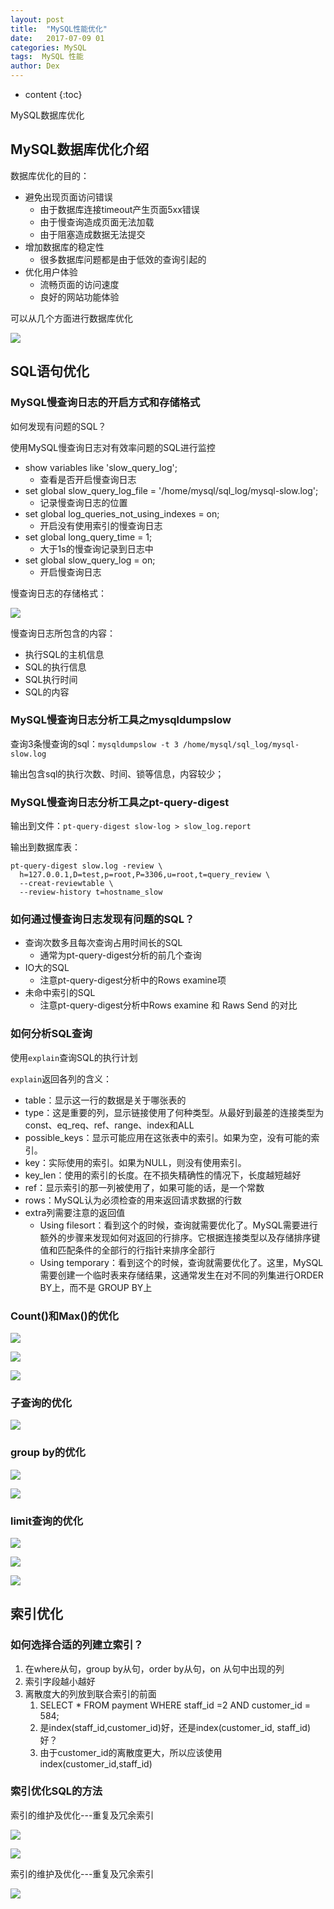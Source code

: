 ```yaml
---
layout: post
title:  "MySQL性能优化"
date:   2017-07-09 01
categories: MySQL
tags:  MySQL 性能
author: Dex
---
```


* content
{:toc}

MySQL数据库优化








## MySQL数据库优化介绍 ##

数据库优化的目的：

- 避免出现页面访问错误
	- 由于数据库连接timeout产生页面5xx错误
	- 由于慢查询造成页面无法加载
	- 由于阻塞造成数据无法提交
- 增加数据库的稳定性
	- 很多数据库问题都是由于低效的查询引起的
- 优化用户体验
	- 流畅页面的访问速度
	- 良好的网站功能体验

可以从几个方面进行数据库优化

![](http://zdx0122.qiniudn.com/mysql%E4%BC%98%E5%8C%96%E6%96%B9%E5%90%91.png)

## SQL语句优化 ##

### MySQL慢查询日志的开启方式和存储格式 ###

如何发现有问题的SQL？

使用MySQL慢查询日志对有效率问题的SQL进行监控

- show variables like 'slow_query_log';
	- 查看是否开启慢查询日志
- set global slow_query_log_file = '/home/mysql/sql_log/mysql-slow.log';
	- 记录慢查询日志的位置
- set global log_queries_not_using_indexes = on;
	- 开启没有使用索引的慢查询日志
- set global long_query_time = 1;
	- 大于1s的慢查询记录到日志中
- set global slow_query_log = on;
	- 开启慢查询日志

慢查询日志的存储格式：

![](http://zdx0122.qiniudn.com/mysql-%E6%85%A2%E6%9F%A5%E8%AF%A2%E6%97%A5%E5%BF%97%E7%9A%84%E5%AD%98%E5%82%A8%E6%A0%BC%E5%BC%8F.png)

慢查询日志所包含的内容：

- 执行SQL的主机信息
- SQL的执行信息
- SQL执行时间
- SQL的内容


### MySQL慢查询日志分析工具之mysqldumpslow ###

查询3条慢查询的sql：`mysqldumpslow -t 3 /home/mysql/sql_log/mysql-slow.log`

输出包含sql的执行次数、时间、锁等信息，内容较少；

### MySQL慢查询日志分析工具之pt-query-digest ###

输出到文件：`pt-query-digest slow-log > slow_log.report`

输出到数据库表：

    pt-query-digest slow.log -review \
	  h=127.0.0.1,D=test,p=root,P=3306,u=root,t=query_review \
	  --creat-reviewtable \
	  --review-history t=hostname_slow

### 如何通过慢查询日志发现有问题的SQL？ ###

- 查询次数多且每次查询占用时间长的SQL
	- 通常为pt-query-digest分析的前几个查询
- IO大的SQL
	- 注意pt-query-digest分析中的Rows examine项
- 未命中索引的SQL
	- 注意pt-query-digest分析中Rows examine 和 Raws Send 的对比

### 如何分析SQL查询 ###

使用`explain`查询SQL的执行计划

`explain`返回各列的含义：
- table：显示这一行的数据是关于哪张表的
- type：这是重要的列，显示链接使用了何种类型。从最好到最差的连接类型为const、eq_req、ref、range、index和ALL
- possible_keys：显示可能应用在这张表中的索引。如果为空，没有可能的索引。
- key：实际使用的索引。如果为NULL，则没有使用索引。
- key_len：使用的索引的长度。在不损失精确性的情况下，长度越短越好
- ref：显示索引的那一列被使用了，如果可能的话，是一个常数
- rows：MySQL认为必须检查的用来返回请求数据的行数
- extra列需要注意的返回值
	- Using filesort：看到这个的时候，查询就需要优化了。MySQL需要进行额外的步骤来发现如何对返回的行排序。它根据连接类型以及存储排序键值和匹配条件的全部行的行指针来排序全部行
	- Using temporary：看到这个的时候，查询就需要优化了。这里，MySQL需要创建一个临时表来存储结果，这通常发生在对不同的列集进行ORDER BY上，而不是 GROUP BY上

### Count()和Max()的优化 ###

![](http://zdx0122.qiniudn.com/mysql-%E6%85%A2%E6%9F%A5%E8%AF%A2max.png)

![](http://zdx0122.qiniudn.com/mysql-%E6%85%A2%E6%9F%A5%E8%AF%A2count.png)

![](http://zdx0122.qiniudn.com/mysql-%E6%85%A2%E6%9F%A5%E8%AF%A2count%E4%BC%98%E5%8C%96.png)

### 子查询的优化 ###

![](http://zdx0122.qiniudn.com/mysql-%E6%85%A2%E6%9F%A5%E8%AF%A2%E5%AD%90%E6%9F%A5%E8%AF%A2.png)

### group by的优化 ###

![](http://zdx0122.qiniudn.com/mysql-%E6%85%A2%E6%9F%A5%E8%AF%A2groupby.png)

![](http://zdx0122.qiniudn.com/mysql-%E6%85%A2%E6%9F%A5%E8%AF%A2groupby%E4%BC%98%E5%8C%96.png)

### limit查询的优化 ###

![](http://zdx0122.qiniudn.com/mysql-%E6%85%A2%E6%9F%A5%E8%AF%A2limit.png)

![](http://zdx0122.qiniudn.com/mysql-%E6%85%A2%E6%9F%A5%E8%AF%A2limit%E4%BC%98%E5%8C%961.png)

![](http://zdx0122.qiniudn.com/mysql-%E6%85%A2%E6%9F%A5%E8%AF%A2limit%E4%BC%98%E5%8C%962.png)

## 索引优化 ##

### 如何选择合适的列建立索引？ ###

1. 在where从句，group by从句，order by从句，on 从句中出现的列
2. 索引字段越小越好
3. 离散度大的列放到联合索引的前面
	1. SELECT * FROM payment WHERE staff_id =2 AND customer_id = 584;
	2. 是index(staff_id,customer_id)好，还是index(customer_id, staff_id)好？
	3. 由于customer_id的离散度更大，所以应该使用index(customer_id,staff_id)

### 索引优化SQL的方法 ###

索引的维护及优化---重复及冗余索引

![](http://zdx0122.qiniudn.com/mysql-%E7%B4%A2%E5%BC%95-%E9%87%8D%E5%A4%8D%E7%B4%A2%E5%BC%95.png)

![](http://zdx0122.qiniudn.com/mysql-%E7%B4%A2%E5%BC%95-%E5%86%97%E4%BD%99%E7%B4%A2%E5%BC%95.png)

索引的维护及优化---重复及冗余索引

![](http://zdx0122.qiniudn.com/mysql-%E7%B4%A2%E5%BC%95-%E6%9F%A5%E6%89%BE%E9%87%8D%E5%A4%8D%E5%8F%8A%E5%86%97%E4%BD%99%E7%B4%A2%E5%BC%95.png)